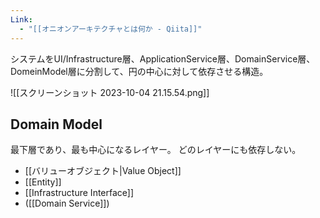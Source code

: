 ```yaml
---
Link:
  - "[[オニオンアーキテクチャとは何か - Qiita]]"
---
```

システムをUI/Infrastructure層、ApplicationService層、DomainService層、DomeinModel層に分割して、円の中心に対して依存させる構造。

![[スクリーンショット 2023-10-04 21.15.54.png]]
## Domain Model
最下層であり、最も中心になるレイヤー。
どのレイヤーにも依存しない。
- [[バリューオブジェクト|Value Object]]
- [[Entity]]
- [[Infrastructure Interface]]
- ([[Domain Service]])

